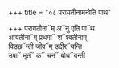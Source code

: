 +++
title = "०८ परायतीनामन्वेति पाथ"

+++
परायतीना᳓म् अ᳓नु एति पा᳓थ  
आयतीना᳓म् प्रथमा᳓ श᳓श्वतीनाम्  
विउछ᳓न्ती जीव᳓म् उदीर᳓यन्ति  
उषा᳓ मृतं᳓ कं᳓ चन᳓ बोध᳓यन्ती
